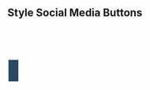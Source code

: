 
<!DOCTYPE html>
<html>
<head>
<meta name="viewport" content="width=device-width, initial-scale=1">
<link rel="stylesheet" href="https://cdnjs.cloudflare.com/ajax/libs/font-awesome/4.7.0/css/font-awesome.min.css">
<style>
.fa {
  padding: 10px;
  font-size: 20px;
  width: 20px;
  text-align: center;
  text-decoration: none;
  margin: 5px 2px;
}

.fa:hover {
    opacity: 0.7;
}

.fa-twitter {
  background: #55ACEE;
  color: white;
}



.fa-yahoo {
  background: #430297;
  color: white;
}
.fa-github {
  background: #2c4762;
  color: white;
}


</style>
</head>
<body>

<h2>Style Social Media Buttons</h2>

<!-- Add font awesome icons -->

<a href="https://twitter.com/therealfantoma" class="fa fa-twitter"></a>

<a href="#" class="fa fa-yahoo"></a>

<a href="https://github.com/therealfantoma/" class="fa fa-github"></a>


      
</body>
</html> 
